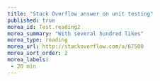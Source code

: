 ```yaml
---
title: "Stack Overflow answer on unit testing"
published: true
morea_id: Test.reading2
morea_summary: "With several hundred likes"
morea_type: reading
morea_url: http://stackoverflow.com/a/67500
morea_sort_order: 2
morea_labels:
 - 20 min
---
```


